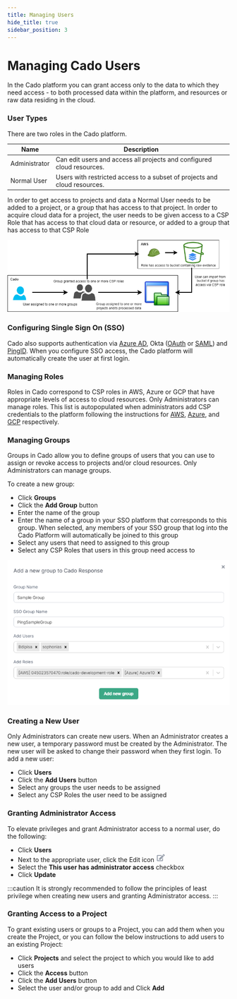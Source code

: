 ```yaml
---
title: Managing Users
hide_title: true
sidebar_position: 3
---
```

# Managing Cado Users
In the Cado platform you can grant access only to the data to which they need access - to both processed data within the platform, and resources or raw data residing in the cloud. 

### User Types
There are two roles in the Cado platform. 

| Name | Description |
| ---- | ----------- |
| Administrator | Can edit users and access all projects and configured cloud resources. |
| Normal User | Users with restricted access to a subset of projects and cloud resources. |

In order to get access to projects and data a Normal User needs to be added to a project, or a group that has access to that project. In order to acquire cloud data for a project, the user needs to be given access to a CSP Role that has access to that cloud data or resource, or added to a group that has access to that CSP Role


![Users-Groups-Roles](/img/users-groups-roles.png)

### Configuring Single Sign On (SSO)
Cado also supports authentication via [Azure AD](sso/azure-ad.md), Okta ([OAuth](sso/okta.md) or [SAML](sso/okta_saml.md)) and [PingID](sso/ping_saml.md). When you configure SSO access, the Cado platform will automatically create the user at first login.

### Managing Roles
Roles in Cado correspond to CSP roles in AWS, Azure or GCP that have appropriate levels of access to cloud resources. Only Administrators can manage roles. This list is autopopulated when administrators add CSP credentials to the platform following the instructions for [AWS](/cado-response/deploy/aws/iam/cross-account-creation#adding-the-role-to-cado), [Azure](/cado-response/deploy/azure/azure-cross-tenancy-subscriptions#registering-credentials-within-cado), and [GCP](/cado-response/deploy/gcp/gcp-settings#entering-settings) respectively.

### Managing Groups
Groups in Cado allow you to define groups of users that you can use to assign or revoke access to projects and/or cloud resources. Only Administrators can manage groups. 

To create a new group:
- Click **Groups**
- Click the **Add Group** button
- Enter the name of the group
- Enter the name of a group in your SSO platform that corresponds to this group. When selected, any members of your SSO group that log into the Cado Platform will automatically be joined to this group
- Select any users that need to assigned to this group
- Select any CSP Roles that users in this group need access to

![Groups](/img/groups.png)

### Creating a New User
Only Administrators can create new users.  When an Administrator creates a new user, a temporary password must be created by the Administrator.  The new user will be asked to change their password when they first login.
To add a new user:
- Click **Users** 
- Click the **Add Users** button
- Select any groups the user needs to be assigned
- Select any CSP Roles the user need to be assigned

### Granting Administrator Access
To elevate privileges and grant Administrator access to a normal user, do the following:
- Click **Users**
- Next to the appropriate user, click the Edit icon ![Edit](/img/edit.png)
- Select the **This user has administrator access** checkbox
- Click **Update**

:::caution
It is strongly recommended to follow the principles of least privilege when creating new users and granting Administrator access.
:::

### Granting Access to a Project
To grant existing users or groups to a Project, you can add them when you create the Project, or you can follow the below instructions to add users to an existing Project:
- Click **Projects** and select the project to which you would like to add users
- Click the **Access** button 
- Click the **Add Users** button
- Select the user and/or group to add and Click **Add**
